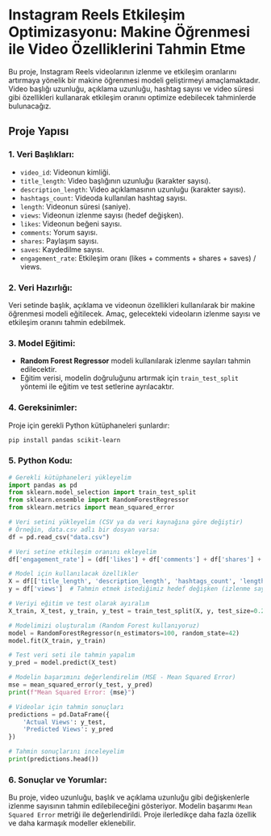 
# Instagram Reels Etkileşim Optimizasyonu: Makine Öğrenmesi ile Video Özelliklerini Tahmin Etme

Bu proje, Instagram Reels videolarının izlenme ve etkileşim oranlarını artırmaya yönelik bir makine öğrenmesi modeli geliştirmeyi amaçlamaktadır. Video başlığı uzunluğu, açıklama uzunluğu, hashtag sayısı ve video süresi gibi özellikleri kullanarak etkileşim oranını optimize edebilecek tahminlerde bulunacağız.

## Proje Yapısı

### 1. Veri Başlıkları:
- `video_id`: Videonun kimliği.
- `title_length`: Video başlığının uzunluğu (karakter sayısı).
- `description_length`: Video açıklamasının uzunluğu (karakter sayısı).
- `hashtags_count`: Videoda kullanılan hashtag sayısı.
- `length`: Videonun süresi (saniye).
- `views`: Videonun izlenme sayısı (hedef değişken).
- `likes`: Videonun beğeni sayısı.
- `comments`: Yorum sayısı.
- `shares`: Paylaşım sayısı.
- `saves`: Kaydedilme sayısı.
- `engagement_rate`: Etkileşim oranı (likes + comments + shares + saves) / views.

### 2. Veri Hazırlığı:
Veri setinde başlık, açıklama ve videonun özellikleri kullanılarak bir makine öğrenmesi modeli eğitilecek. Amaç, gelecekteki videoların izlenme sayısı ve etkileşim oranını tahmin edebilmek.

### 3. Model Eğitimi:
- **Random Forest Regressor** modeli kullanılarak izlenme sayıları tahmin edilecektir.
- Eğitim verisi, modelin doğruluğunu artırmak için `train_test_split` yöntemi ile eğitim ve test setlerine ayrılacaktır.

### 4. Gereksinimler:
Proje için gerekli Python kütüphaneleri şunlardır:
```bash
pip install pandas scikit-learn
```

### 5. Python Kodu:

```python
# Gerekli kütüphaneleri yükleyelim
import pandas as pd
from sklearn.model_selection import train_test_split
from sklearn.ensemble import RandomForestRegressor
from sklearn.metrics import mean_squared_error

# Veri setini yükleyelim (CSV ya da veri kaynağına göre değiştir)
# Örneğin, data.csv adlı bir dosyan varsa:
df = pd.read_csv("data.csv")

# Veri setine etkileşim oranını ekleyelim
df['engagement_rate'] = (df['likes'] + df['comments'] + df['shares'] + df['saves']) / df['views']

# Model için kullanılacak özellikler
X = df[['title_length', 'description_length', 'hashtags_count', 'length']]  # Girdi değişkenleri
y = df['views']  # Tahmin etmek istediğimiz hedef değişken (izlenme sayısı)

# Veriyi eğitim ve test olarak ayıralım
X_train, X_test, y_train, y_test = train_test_split(X, y, test_size=0.2, random_state=42)

# Modelimizi oluşturalım (Random Forest kullanıyoruz)
model = RandomForestRegressor(n_estimators=100, random_state=42)
model.fit(X_train, y_train)

# Test veri seti ile tahmin yapalım
y_pred = model.predict(X_test)

# Modelin başarımını değerlendirelim (MSE - Mean Squared Error)
mse = mean_squared_error(y_test, y_pred)
print(f"Mean Squared Error: {mse}")

# Videolar için tahmin sonuçları
predictions = pd.DataFrame({
    'Actual Views': y_test,
    'Predicted Views': y_pred
})

# Tahmin sonuçlarını inceleyelim
print(predictions.head())
```


### 6. Sonuçlar ve Yorumlar:
Bu proje, video uzunluğu, başlık ve açıklama uzunluğu gibi değişkenlerle izlenme sayısının tahmin edilebileceğini gösteriyor. Modelin başarımı `Mean Squared Error` metriği ile değerlendirildi. Proje ilerledikçe daha fazla özellik ve daha karmaşık modeller eklenebilir.

